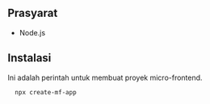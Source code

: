 ## Prasyarat

- Node.js

## Instalasi

Ini adalah perintah untuk membuat proyek micro-frontend.

  ```bash
    npx create-mf-app
  ```
